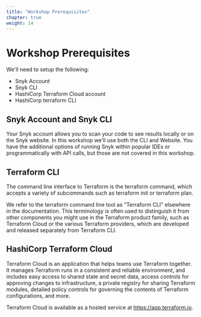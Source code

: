 ```yaml
---
title: "Workshop Prerequisites"
chapter: true
weight: 14
---
```


# Workshop Prerequisites
We'll need to setup the following:

- Snyk Account
- Snyk CLI
- HashiCorp Terraform Cloud account
- HashiCorp terraform CLI

## Snyk Account and Snyk CLI
Your Snyk account allows you to scan your code to see results locally or on the Snyk website.  In this workshop we'll use both the CLI and Website.  You have the additional options of running Snyk within popular IDEs or programmatically with API calls, but those are not covered in this workshop.

## Terraform CLI
The command line interface to Terraform is the terraform command, which accepts a variety of subcommands such as terraform init or terraform plan.

We refer to the terraform command line tool as "Terraform CLI" elsewhere in the documentation. This terminology is often used to distinguish it from other components you might use in the Terraform product family, such as Terraform Cloud or the various Terraform providers, which are developed and released separately from Terraform CLI.

## HashiCorp Terraform Cloud

Terraform Cloud is an application that helps teams use Terraform together. It manages Terraform runs in a consistent and reliable environment, and includes easy access to shared state and secret data, access controls for approving changes to infrastructure, a private registry for sharing Terraform modules, detailed policy controls for governing the contents of Terraform configurations, and more.

Terraform Cloud is available as a hosted service at https://app.terraform.io. 

